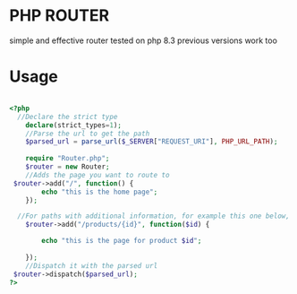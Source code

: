 # PHP ROUTER

simple and effective router 
tested on php 8.3 previous versions work too

# Usage
```php

<?php
  //Declare the strict type
	declare(strict_types=1);
	//Parse the url to get the path
	$parsed_url = parse_url($_SERVER["REQUEST_URI"], PHP_URL_PATH);
	
	require "Router.php";
	$router = new Router;
	//Adds the page you want to route to
 $router->add("/", function() {
		echo "this is the home page";
	});

  //For paths with additional information, for example this one below, use the {example} to parse out aditional information
	$router->add("/products/{id}", function($id) {

		echo "this is the page for product $id";
	
	}); 
	//Dispatch it with the parsed url
 $router->dispatch($parsed_url);
?>

```

